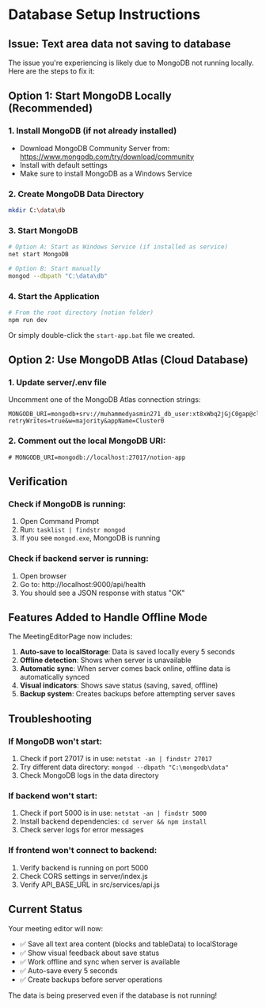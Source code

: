 # Database Setup Instructions

## Issue: Text area data not saving to database

The issue you're experiencing is likely due to MongoDB not running locally. Here are the steps to fix it:

## Option 1: Start MongoDB Locally (Recommended)

### 1. Install MongoDB (if not already installed)

- Download MongoDB Community Server from: https://www.mongodb.com/try/download/community
- Install with default settings
- Make sure to install MongoDB as a Windows Service

### 2. Create MongoDB Data Directory

```bash
mkdir C:\data\db
```

### 3. Start MongoDB

```bash
# Option A: Start as Windows Service (if installed as service)
net start MongoDB

# Option B: Start manually
mongod --dbpath "C:\data\db"
```

### 4. Start the Application

```bash
# From the root directory (notion folder)
npm run dev
```

Or simply double-click the `start-app.bat` file we created.

## Option 2: Use MongoDB Atlas (Cloud Database)

### 1. Update server/.env file

Uncomment one of the MongoDB Atlas connection strings:

```
MONGODB_URI=mongodb+srv://muhammedyasmin271_db_user:xt8xWbq2jGjC0gap@cluster0.ifoywqr.mongodb.net/?retryWrites=true&w=majority&appName=Cluster0
```

### 2. Comment out the local MongoDB URI:

```
# MONGODB_URI=mongodb://localhost:27017/notion-app
```

## Verification

### Check if MongoDB is running:

1. Open Command Prompt
2. Run: `tasklist | findstr mongod`
3. If you see `mongod.exe`, MongoDB is running

### Check if backend server is running:

1. Open browser
2. Go to: http://localhost:9000/api/health
3. You should see a JSON response with status "OK"

## Features Added to Handle Offline Mode

The MeetingEditorPage now includes:

1. **Auto-save to localStorage**: Data is saved locally every 5 seconds
2. **Offline detection**: Shows when server is unavailable
3. **Automatic sync**: When server comes back online, offline data is automatically synced
4. **Visual indicators**: Shows save status (saving, saved, offline)
5. **Backup system**: Creates backups before attempting server saves

## Troubleshooting

### If MongoDB won't start:

1. Check if port 27017 is in use: `netstat -an | findstr 27017`
2. Try different data directory: `mongod --dbpath "C:\mongodb\data"`
3. Check MongoDB logs in the data directory

### If backend won't start:

1. Check if port 5000 is in use: `netstat -an | findstr 5000`
2. Install backend dependencies: `cd server && npm install`
3. Check server logs for error messages

### If frontend won't connect to backend:

1. Verify backend is running on port 5000
2. Check CORS settings in server/index.js
3. Verify API_BASE_URL in src/services/api.js

## Current Status

Your meeting editor will now:

- ✅ Save all text area content (blocks and tableData) to localStorage
- ✅ Show visual feedback about save status
- ✅ Work offline and sync when server is available
- ✅ Auto-save every 5 seconds
- ✅ Create backups before server operations

The data is being preserved even if the database is not running!
